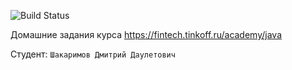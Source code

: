 ![Build Status](https://github.com/BlTniki/java-course-2023/actions/workflows/build.yml/badge.svg)

Домашние задания курса https://fintech.tinkoff.ru/academy/java

Студент: `Шакаримов Дмитрий Даулетович`
